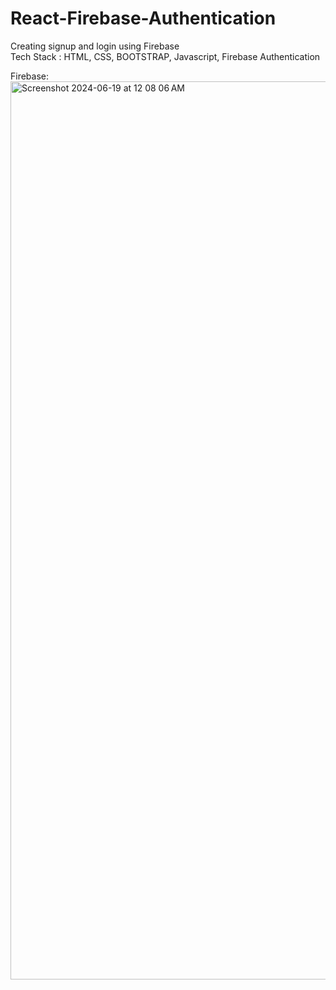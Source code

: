 # React-Firebase-Authentication
Creating signup and login using Firebase 
<br/>
Tech Stack : HTML, CSS, BOOTSTRAP, Javascript, Firebase Authentication
<br/>

Firebase:
<img width="1437" alt="Screenshot 2024-06-19 at 12 08 06 AM" src="https://github.com/HemanthReddy10/React-Firebase-Authentication/assets/99050861/54c5a722-8515-4355-93f8-394dbd957e75">
